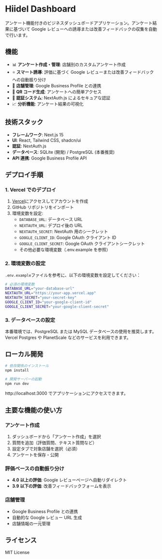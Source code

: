 # Hiidel Dashboard

アンケート機能付きのビジネスダッシュボードアプリケーション。アンケート結果に基づいて Google レビューへの誘導または改善フィードバックの収集を自動で行います。

## 機能

- 📊 **アンケート作成・管理**: 店舗別のカスタムアンケート作成
- ⭐ **スマート誘導**: 評価に基づく Google レビューまたは改善フィードバックへの自動振り分け
- 🏪 **店舗管理**: Google Business Profile との連携
- 📱 **QR コード生成**: アンケートへの簡単アクセス
- 🔐 **認証システム**: NextAuth.js によるセキュアな認証
- 📈 **分析機能**: アンケート結果の可視化

## 技術スタック

- **フレームワーク**: Next.js 15
- **UI**: React, Tailwind CSS, shadcn/ui
- **認証**: NextAuth.js
- **データベース**: SQLite (開発) / PostgreSQL (本番推奨)
- **API 連携**: Google Business Profile API

## デプロイ手順

### 1. Vercel でのデプロイ

1. [Vercel](https://vercel.com)にアクセスしてアカウントを作成
2. GitHub リポジトリをインポート
3. 環境変数を設定:
   - `DATABASE_URL`: データベース URL
   - `NEXTAUTH_URL`: デプロイ後の URL
   - `NEXTAUTH_SECRET`: NextAuth 用のシークレット
   - `GOOGLE_CLIENT_ID`: Google OAuth クライアント ID
   - `GOOGLE_CLIENT_SECRET`: Google OAuth クライアントシークレット
   - その他必要な環境変数（.env.example を参照）

### 2. 環境変数の設定

`.env.example`ファイルを参考に、以下の環境変数を設定してください：

```bash
# 必須の環境変数
DATABASE_URL="your-database-url"
NEXTAUTH_URL="https://your-app.vercel.app"
NEXTAUTH_SECRET="your-secret-key"
GOOGLE_CLIENT_ID="your-google-client-id"
GOOGLE_CLIENT_SECRET="your-google-client-secret"
```

### 3. データベースの設定

本番環境では、PostgreSQL または MySQL データベースの使用を推奨します。
Vercel Postgres や PlanetScale などのサービスを利用できます。

## ローカル開発

```bash
# 依存関係のインストール
npm install

# 開発サーバーの起動
npm run dev
```

http://localhost:3000 でアプリケーションにアクセスできます。

## 主要な機能の使い方

### アンケート作成

1. ダッシュボードから「アンケート作成」を選択
2. 質問を追加（評価質問、テキスト質問など）
3. 設定タブで対象店舗を選択（必須）
4. アンケートを保存・公開

### 評価ベースの自動振り分け

- **4.0 以上の評価**: Google レビューページへ自動リダイレクト
- **3.9 以下の評価**: 改善フィードバックフォームを表示

### 店舗管理

- Google Business Profile との連携
- 自動的な Google レビュー URL 生成
- 店舗情報の一元管理

## ライセンス

MIT License
